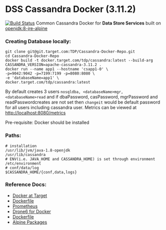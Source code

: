 # DSS Cassandra Docker (3.11.2)

[![Build Status](https://drone6.target.com/api/badges/TDP/Cassandra-Docker-Repo/status.svg)](https://drone6.target.com/TDP/Cassandra-Docker-Repo) Common Cassandra Docker for **Data Store Services** built on [openjdk:8-jre-alpine](https://hub.docker.com/_/openjdk/)

### Creating Database locally:
```
git clone git@git.target.com:TDP/Cassandra-Docker-Repo.git
cd Cassandra-Docker-Repo
docker build -t docker.target.com/tdp/cassandra:latest --build-arg CASSANDRA_VERSION=apache-cassandra-3.11.2 .
docker run --name app1 --hostname 'csapp1-0' \
-p=9042:9042 -p=7199:7199 -p=8080:8080 \
-e 'databaseName=app1' \
docker.target.com/tdp/cassandra:latest
```
By default creates 3 users `nosqldba, <databaseName>mgr, <databaseName>read` and if dbaPassword, casPassword, mgrPassword and readPasswordcreates are not set then `changeit` would be default password for all users including cassandra user. Metrics can be viewed at [http://localhost:8080/metrics](http://localhost:8080/metrics)

Pre-requisite: Docker should be installed

### Paths:
```
# installation
/usr/lib/jvm/java-1.8-openjdk
/usr/lib/cassandra
# ENV(i.e. JAVA_HOME and CASSANDRA_HOME) is set through environment
/etc/environment
# conf/data/log
$CASSANDRA_HOME/{conf,data,logs}
```

### Reference Docs:
* [Docker at Target](https://wiki.target.com/tgtwiki/index.php/Docker)
* [Dockerfile](https://docs.docker.com/engine/reference/builder/#format)
* [Prometheus](https://github.com/prometheus/jmx_exporter)
* [Drone6 for Docker](http://readme.drone.io/usage/getting-started/)
* [Dockerfile](https://devhints.io/dockerfile)
* [Alpine Packages](https://pkgs.alpinelinux.org/packages)
